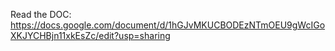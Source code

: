 Read the DOC: https://docs.google.com/document/d/1hGJvMKUCBODEzNTmOEU9gWcIGoXKJYCHBjn11xkEsZc/edit?usp=sharing
